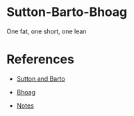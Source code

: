 # Sutton-Barto-Bhoag
One fat, one short, one lean

# References 
- [Sutton and Barto](https://web.stanford.edu/class/psych209/Readings/SuttonBartoIPRLBook2ndEd.pdf)

- [Bhoag](https://github.com/BCHoagland/Sutton-and-Barto)

- [Notes](http://murphypone.github.io/blog/ml-4)

